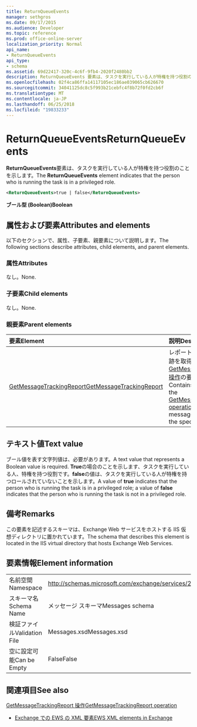 ```yaml
---
title: ReturnQueueEvents
manager: sethgros
ms.date: 09/17/2015
ms.audience: Developer
ms.topic: reference
ms.prod: office-online-server
localization_priority: Normal
api_name:
- ReturnQueueEvents
api_type:
- schema
ms.assetid: 69d22417-320c-4c6f-9fb4-2020f2480bb2
description: ReturnQueueEvents 要素は、タスクを実行している人が特権を持つ役割のことを示します。
ms.openlocfilehash: 02f4ca86ffa14117105ec186ae039065cb626670
ms.sourcegitcommit: 34041125dc8c5f993b21cebfc4f8b72f0fd2cb6f
ms.translationtype: MT
ms.contentlocale: ja-JP
ms.lasthandoff: 06/25/2018
ms.locfileid: "19833233"
---
```

# <a name="returnqueueevents"></a><span data-ttu-id="a4140-103">ReturnQueueEvents</span><span class="sxs-lookup"><span data-stu-id="a4140-103">ReturnQueueEvents</span></span>

<span data-ttu-id="a4140-104">**ReturnQueueEvents**要素は、タスクを実行している人が特権を持つ役割のことを示します。</span><span class="sxs-lookup"><span data-stu-id="a4140-104">The **ReturnQueueEvents** element indicates that the person who is running the task is in a privileged role.</span></span> 
  
```XML
<ReturnQueueEvents>true | false</ReturnQueueEvents>
```

 <span data-ttu-id="a4140-105">**ブール型 (Boolean)**</span><span class="sxs-lookup"><span data-stu-id="a4140-105">**Boolean**</span></span>
## <a name="attributes-and-elements"></a><span data-ttu-id="a4140-106">属性および要素</span><span class="sxs-lookup"><span data-stu-id="a4140-106">Attributes and elements</span></span>

<span data-ttu-id="a4140-107">以下のセクションで、属性、子要素、親要素について説明します。</span><span class="sxs-lookup"><span data-stu-id="a4140-107">The following sections describe attributes, child elements, and parent elements.</span></span>
  
### <a name="attributes"></a><span data-ttu-id="a4140-108">属性</span><span class="sxs-lookup"><span data-stu-id="a4140-108">Attributes</span></span>

<span data-ttu-id="a4140-109">なし。</span><span class="sxs-lookup"><span data-stu-id="a4140-109">None.</span></span>
  
### <a name="child-elements"></a><span data-ttu-id="a4140-110">子要素</span><span class="sxs-lookup"><span data-stu-id="a4140-110">Child elements</span></span>

<span data-ttu-id="a4140-111">なし。</span><span class="sxs-lookup"><span data-stu-id="a4140-111">None.</span></span>
  
### <a name="parent-elements"></a><span data-ttu-id="a4140-112">親要素</span><span class="sxs-lookup"><span data-stu-id="a4140-112">Parent elements</span></span>

|<span data-ttu-id="a4140-113">**要素**</span><span class="sxs-lookup"><span data-stu-id="a4140-113">**Element**</span></span>|<span data-ttu-id="a4140-114">**説明**</span><span class="sxs-lookup"><span data-stu-id="a4140-114">**Description**</span></span>|
|:-----|:-----|
|[<span data-ttu-id="a4140-115">GetMessageTrackingReport</span><span class="sxs-lookup"><span data-stu-id="a4140-115">GetMessageTrackingReport</span></span>](getmessagetrackingreport.md) <br/> |<span data-ttu-id="a4140-116">レポートを指定した ID の追跡を取得するために[GetMessageTrackingReport 操作](getmessagetrackingreport-operation.md)の要求が含まれています</span><span class="sxs-lookup"><span data-stu-id="a4140-116">Contains the request for the [GetMessageTrackingReport operation](getmessagetrackingreport-operation.md) to retrieve the full message tracking report for the specified ID.</span></span>  <br/> |
   
## <a name="text-value"></a><span data-ttu-id="a4140-117">テキスト値</span><span class="sxs-lookup"><span data-stu-id="a4140-117">Text value</span></span>

<span data-ttu-id="a4140-118">ブール値を表す文字列値は、必要があります。</span><span class="sxs-lookup"><span data-stu-id="a4140-118">A text value that represents a Boolean value is required.</span></span> <span data-ttu-id="a4140-119">**True**の場合のことを示します、タスクを実行している人、特権を持つ役割です。**false**の値は、タスクを実行している人が特権を持つロールされていないことを示します。</span><span class="sxs-lookup"><span data-stu-id="a4140-119">A value of **true** indicates that the person who is running the task is in a privileged role; a value of **false** indicates that the person who is running the task is not in a privileged role.</span></span> 
  
## <a name="remarks"></a><span data-ttu-id="a4140-120">備考</span><span class="sxs-lookup"><span data-stu-id="a4140-120">Remarks</span></span>

<span data-ttu-id="a4140-121">この要素を記述するスキーマは、Exchange Web サービスをホストする IIS 仮想ディレクトリに置かれています。</span><span class="sxs-lookup"><span data-stu-id="a4140-121">The schema that describes this element is located in the IIS virtual directory that hosts Exchange Web Services.</span></span>
  
## <a name="element-information"></a><span data-ttu-id="a4140-122">要素情報</span><span class="sxs-lookup"><span data-stu-id="a4140-122">Element information</span></span>

|||
|:-----|:-----|
|<span data-ttu-id="a4140-123">名前空間</span><span class="sxs-lookup"><span data-stu-id="a4140-123">Namespace</span></span>  <br/> |http://schemas.microsoft.com/exchange/services/2006/messages  <br/> |
|<span data-ttu-id="a4140-124">スキーマ名</span><span class="sxs-lookup"><span data-stu-id="a4140-124">Schema Name</span></span>  <br/> |<span data-ttu-id="a4140-125">メッセージ スキーマ</span><span class="sxs-lookup"><span data-stu-id="a4140-125">Messages schema</span></span>  <br/> |
|<span data-ttu-id="a4140-126">検証ファイル</span><span class="sxs-lookup"><span data-stu-id="a4140-126">Validation File</span></span>  <br/> |<span data-ttu-id="a4140-127">Messages.xsd</span><span class="sxs-lookup"><span data-stu-id="a4140-127">Messages.xsd</span></span>  <br/> |
|<span data-ttu-id="a4140-128">空に設定可能</span><span class="sxs-lookup"><span data-stu-id="a4140-128">Can be Empty</span></span>  <br/> |<span data-ttu-id="a4140-129">False</span><span class="sxs-lookup"><span data-stu-id="a4140-129">False</span></span>  <br/> |
   
## <a name="see-also"></a><span data-ttu-id="a4140-130">関連項目</span><span class="sxs-lookup"><span data-stu-id="a4140-130">See also</span></span>



[<span data-ttu-id="a4140-131">GetMessageTrackingReport 操作</span><span class="sxs-lookup"><span data-stu-id="a4140-131">GetMessageTrackingReport operation</span></span>](getmessagetrackingreport-operation.md)


- [<span data-ttu-id="a4140-132">Exchange での EWS の XML 要素</span><span class="sxs-lookup"><span data-stu-id="a4140-132">EWS XML elements in Exchange</span></span>](ews-xml-elements-in-exchange.md)

